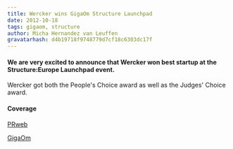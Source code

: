 ```yaml
---
title: Wercker wins GigaOm Structure Launchpad
date: 2012-10-18
tags: gigaom, structure
author: Micha Hernandez van Leuffen
gravatarhash: d4b19718f9748779d7cf18c6303dc17f
---
```


<h4 class="subheader">
We are very excited to announce that Wercker won best startup at the Structure:Europe Launchpad event.
</h4>

Wercker got both the People's Choice award as well as the Judges' Choice award.

<h4>Coverage</h4>

[PRweb](http://uk.prweb.com/releases/2012/10/prweb9975540.htm)

[GigaOm](http://about.gigaom.com/2012/10/18/gigaom-selects-wercker-as-winner-of-structureeurope-2012-launchpad/)
